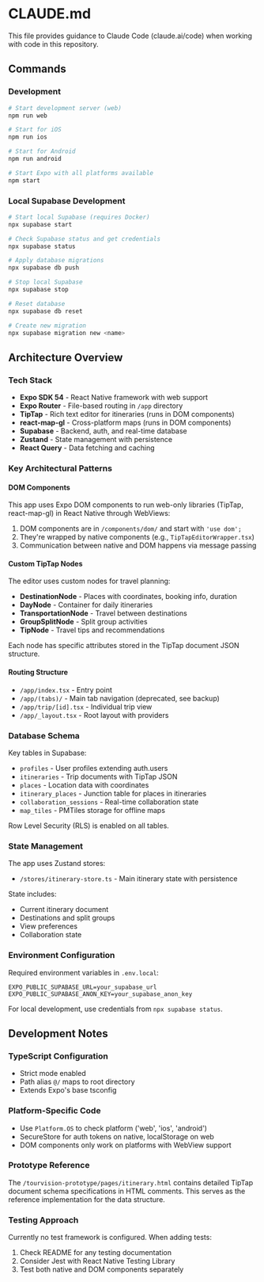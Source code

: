 # CLAUDE.md

This file provides guidance to Claude Code (claude.ai/code) when working with code in this repository.

## Commands

### Development
```bash
# Start development server (web)
npm run web

# Start for iOS
npm run ios

# Start for Android  
npm run android

# Start Expo with all platforms available
npm start
```

### Local Supabase Development
```bash
# Start local Supabase (requires Docker)
npx supabase start

# Check Supabase status and get credentials
npx supabase status

# Apply database migrations
npx supabase db push

# Stop local Supabase
npx supabase stop

# Reset database
npx supabase db reset

# Create new migration
npx supabase migration new <name>
```

## Architecture Overview

### Tech Stack
- **Expo SDK 54** - React Native framework with web support
- **Expo Router** - File-based routing in `/app` directory
- **TipTap** - Rich text editor for itineraries (runs in DOM components)
- **react-map-gl** - Cross-platform maps (runs in DOM components)
- **Supabase** - Backend, auth, and real-time database
- **Zustand** - State management with persistence
- **React Query** - Data fetching and caching

### Key Architectural Patterns

#### DOM Components
This app uses Expo DOM components to run web-only libraries (TipTap, react-map-gl) in React Native through WebViews:

1. DOM components are in `/components/dom/` and start with `'use dom';`
2. They're wrapped by native components (e.g., `TipTapEditorWrapper.tsx`)
3. Communication between native and DOM happens via message passing

#### Custom TipTap Nodes
The editor uses custom nodes for travel planning:
- **DestinationNode** - Places with coordinates, booking info, duration
- **DayNode** - Container for daily itineraries
- **TransportationNode** - Travel between destinations
- **GroupSplitNode** - Split group activities
- **TipNode** - Travel tips and recommendations

Each node has specific attributes stored in the TipTap document JSON structure.

#### Routing Structure
- `/app/index.tsx` - Entry point
- `/app/(tabs)/` - Main tab navigation (deprecated, see backup)
- `/app/trip/[id].tsx` - Individual trip view
- `/app/_layout.tsx` - Root layout with providers

### Database Schema

Key tables in Supabase:
- `profiles` - User profiles extending auth.users
- `itineraries` - Trip documents with TipTap JSON
- `places` - Location data with coordinates
- `itinerary_places` - Junction table for places in itineraries
- `collaboration_sessions` - Real-time collaboration state
- `map_tiles` - PMTiles storage for offline maps

Row Level Security (RLS) is enabled on all tables.

### State Management

The app uses Zustand stores:
- `/stores/itinerary-store.ts` - Main itinerary state with persistence

State includes:
- Current itinerary document
- Destinations and split groups
- View preferences
- Collaboration state

### Environment Configuration

Required environment variables in `.env.local`:
```
EXPO_PUBLIC_SUPABASE_URL=your_supabase_url
EXPO_PUBLIC_SUPABASE_ANON_KEY=your_supabase_anon_key
```

For local development, use credentials from `npx supabase status`.

## Development Notes

### TypeScript Configuration
- Strict mode enabled
- Path alias `@/` maps to root directory
- Extends Expo's base tsconfig

### Platform-Specific Code
- Use `Platform.OS` to check platform ('web', 'ios', 'android')
- SecureStore for auth tokens on native, localStorage on web
- DOM components only work on platforms with WebView support

### Prototype Reference
The `/tourvision-prototype/pages/itinerary.html` contains detailed TipTap document schema specifications in HTML comments. This serves as the reference implementation for the data structure.

### Testing Approach
Currently no test framework is configured. When adding tests:
1. Check README for any testing documentation
2. Consider Jest with React Native Testing Library
3. Test both native and DOM components separately